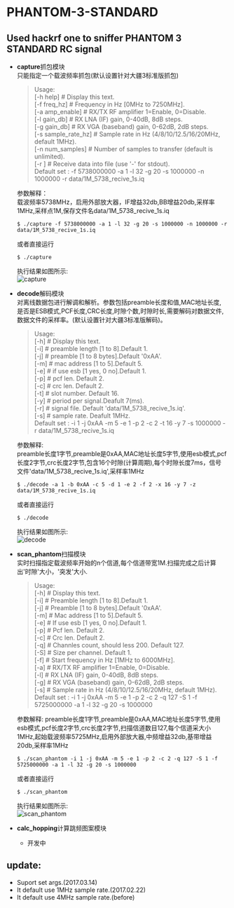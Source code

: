 # PHANTOM-3-STANDARD
## Used hackrf one to sniffer PHANTOM 3 STANDARD RC signal

* **capture**抓包模块  
只能指定一个载波频率抓包(默认设置针对大疆3标准版抓包)
	>Usage:  
	[-h help] # Display this text.  
	[-f freq\_hz] # Frequency in Hz [0MHz to 7250MHz].  
	[-a amp\_enable] # RX/TX RF amplifier 1=Enable, 0=Disable.  
	[-l gain\_db] # RX LNA (IF) gain, 0-40dB, 8dB steps.  
	[-g gain\_db] # RX VGA (baseband) gain, 0-62dB, 2dB steps.  
	[-s sample\_rate\_hz] # Sample rate in Hz (4/8/10/12.5/16/20MHz, default 1MHz).  
	[-n num\_samples] # Number of samples to transfer (default is unlimited).  
	[-r <filename>] # Receive data into file (use '-' for stdout).  
Default set : -f 5738000000 -a 1 -l 32 -g 20 -s 1000000 -n 1000000 -r data/1M\_5738\_recive\_1s.iq

	参数解释：  
	载波频率5738MHz，启用外部放大器，IF增益32db,BB增益20db,采样率1MHz,采样点1M,保存文件名data/1M\_5738\_recive\_1s.iq
    
	`$ ./capture -f 5738000000 -a 1 -l 32 -g 20 -s 1000000 -n 1000000 -r data/1M_5738_recive_1s.iq`
    
	或者直接运行
    
	`$ ./capture`	
	
	执行结果如图所示:  
	![capture]()

* **decode**解码模块  
对离线数据包进行解调和解析。参数包括preamble长度和值,MAC地址长度,是否是ESB模式,PCF长度,CRC长度,时隙个数,时隙时长,需要解码对数据文件,数据文件的采样率。(默认设置针对大疆3标准版解码)。

	>Usage:  
	[-h] # Display this text.  
	[-i] # preamble length [1 to 8].Default 1.  
	[-j] # preamble [1 to 8 bytes].Default '0xAA'.  
	[-m] # mac address [1 to 5].Default 5.  
	[-e] # if use esb [1 yes, 0 no].Default 1.  
	[-p] # pcf len. Default 2.  
	[-c] # crc len. Default 2.  
	[-t] # slot number. Default 16.  
	[-y] # period per signal.Deafult 7(ms).  
	[-r] # signal file. Default 'data/1M\_5738\_recive\_1s.iq'.  
	[-s] # sample rate. Deafult 1MHz.  
Default set : -i 1 -j 0xAA -m 5 -e 1 -p 2 -c 2 -t 16 -y 7 -s 1000000 -r data/1M\_5738\_recive\_1s.iq
	
	参数解释:  
	preamble长度1字节,preamble是0xAA,MAC地址长度5字节,使用esb模式,pcf长度2字节,crc长度2字节,包含16个时隙(计算周期),每个时隙长度7ms，信号文件'data/1M\_5738\_recive\_1s.iq',采样率1MHz
	
	`$ ./decode -a 1 -b 0xAA -c 5 -d 1 -e 2 -f 2 -x 16 -y 7 -z data/1M_5738_recive_1s.iq`
    
	或者直接运行
    
	`$ ./decode`
	
	执行结果如图所示:  
	![decode]()
	
* **scan_phantom**扫描模块  
实时扫描指定载波频率开始的n个信道,每个信道带宽1M.扫描完成之后计算出'时隙'大小，'突发'大小.

	>Usage:  
	[-h] # Display this text.  
	[-i] # Preamble length [1 to 8].Default 1.  
	[-j] # Preamble [1 to 8 bytes].Default '0xAA'.  
	[-m] # Mac address [1 to 5].Default 5.  
	[-e] # If use esb [1 yes, 0 no].Default 1.  
	[-p] # Pcf len. Default 2.  
	[-c] # Crc len. Default 2.  
	[-q] # Channles count, should less 200. Default 127.  
	[-S] # Size per channel. Default 1.  
	[-f] # Start frequency in Hz [1MHz to 6000MHz].  
	[-a] # RX/TX RF amplifier 1=Enable, 0=Disable.  
	[-l] # RX LNA (IF) gain, 0-40dB, 8dB steps.  
	[-g] # RX VGA (baseband) gain, 0-62dB, 2dB steps.  
	[-s] # Sample rate in Hz (4/8/10/12.5/16/20MHz, default 1MHz).  
Default set : -i 1 -j 0xAA -m 5 -e 1 -p 2 -c 2 -q 127 -S 1 -f 5725000000 -a 1 -l 32 -g 20 -s 1000000

	参数解释:
	preamble长度1字节,preamble是0xAA,MAC地址长度5字节,使用esb模式,pcf长度2字节,crc长度2字节,扫描信道数目127,每个信道采大小1MHz,起始载波频率5725MHz,启用外部放大器,中频增益32db,基带增益20db,采样率1MHz
	
	`$ ./scan_phantom -i 1 -j 0xAA -m 5 -e 1 -p 2 -c 2 -q 127 -S 1 -f 5725000000 -a 1 -l 32 -g 20 -s 1000000`
	
	或者直接运行
	
	`$ ./scan_phantom`

	执行结果如图所示:  
	![scan_phantom]()

* **calc_hopping**计算跳频图案模块
	* 开发中  

## **update**:
* Suport set args.(2017.03.14)
* It default use 1MHz sample rate.(2017.02.22)  
* It default use 4MHz sample rate.(before)
